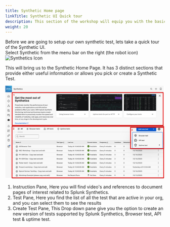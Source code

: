 ```yaml
---
title: Synthetic Home page
linkTitle: Synthetic UI Quick tour
description: This section of the workshop will equip you with the basic understanding of the SyntheticsUI
weight: 20
---
```

Before we are going to setup our own synthetic test, lets take a quick tour of the Synthetic UI.  
Select Synthetic from the menu bar on the right (the robot icon) ![Synthetics Icon](../../images/synthetics-icon.png?classes=inline&height=25px)  

This will bring us to the Synthetic Home Page. It has 3 distinct sections that provide either useful information or allows you pick or create a Synthetic Test.

![Synthetic main](../images/synthetics-main.png?width=40vw)

1. Instruction Pane, Here you will find video's and references to document pages of interest related to Splunk Synthetics.
2. Test Pane, Here you find the list of all the test that are active in your org, and you can select them to see the results
3. Create Test Pane, This  Drop down pane  give you the option to create an new version of tests supported by Splunk Synthetics, Browser test, API test & uptime test.
